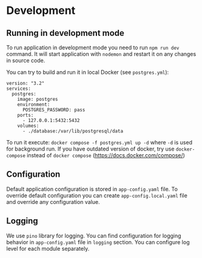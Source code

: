 # Development

## Running in development mode

To run application in development mode you need to run `npm run dev` command.
It will start application with `nodemon` and restart it on any changes in source code.

You can try to build and run it in local Docker (see `postgres.yml`):
```
version: "3.2"
services:
  postgres:
    image: postgres
    environment:
      POSTGRES_PASSWORD: pass
    ports:
      - 127.0.0.1:5432:5432
    volumes:
      - ./database:/var/lib/postgresql/data
```

To run it execute: `docker compose -f postgres.yml up -d` where `-d` is used for background run.
If you have outdated version of docker, try use `docker-compose` instead of `docker compose` (https://docs.docker.com/compose/)

## Configuration

Default application configuration is stored in `app-config.yaml` file.
To override default configuration you can create `app-config.local.yaml` file and override any configuration value.

## Logging

We use `pino` library for logging.
You can find configuration for logging behavior in `app-config.yaml` file in `logging` section.
You can configure log level for each module separately.
